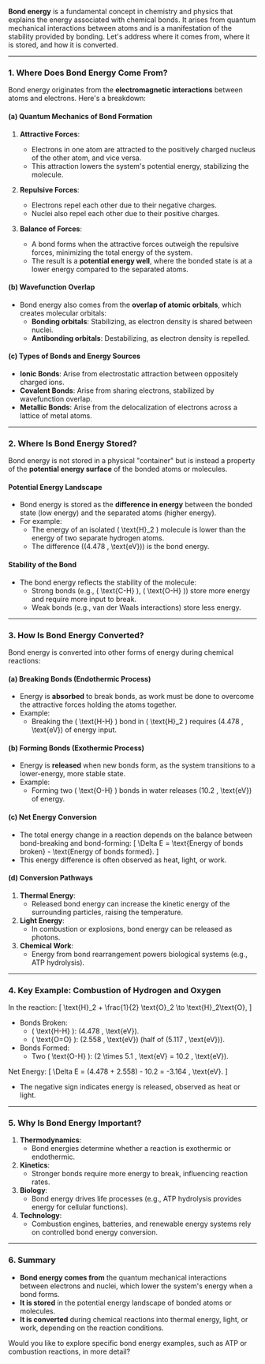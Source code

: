 **Bond energy** is a fundamental concept in chemistry and physics that explains the energy associated with chemical bonds. It arises from quantum mechanical interactions between atoms and is a manifestation of the stability provided by bonding. Let's address where it comes from, where it is stored, and how it is converted.

---

### **1. Where Does Bond Energy Come From?**
Bond energy originates from the **electromagnetic interactions** between atoms and electrons. Here's a breakdown:

#### **(a) Quantum Mechanics of Bond Formation**
1. **Attractive Forces**:
   - Electrons in one atom are attracted to the positively charged nucleus of the other atom, and vice versa.
   - This attraction lowers the system's potential energy, stabilizing the molecule.

2. **Repulsive Forces**:
   - Electrons repel each other due to their negative charges.
   - Nuclei also repel each other due to their positive charges.

3. **Balance of Forces**:
   - A bond forms when the attractive forces outweigh the repulsive forces, minimizing the total energy of the system.
   - The result is a **potential energy well**, where the bonded state is at a lower energy compared to the separated atoms.

#### **(b) Wavefunction Overlap**
- Bond energy also comes from the **overlap of atomic orbitals**, which creates molecular orbitals:
  - **Bonding orbitals**: Stabilizing, as electron density is shared between nuclei.
  - **Antibonding orbitals**: Destabilizing, as electron density is repelled.

#### **(c) Types of Bonds and Energy Sources**
- **Ionic Bonds**: Arise from electrostatic attraction between oppositely charged ions.
- **Covalent Bonds**: Arise from sharing electrons, stabilized by wavefunction overlap.
- **Metallic Bonds**: Arise from the delocalization of electrons across a lattice of metal atoms.

---

### **2. Where Is Bond Energy Stored?**
Bond energy is not stored in a physical "container" but is instead a property of the **potential energy surface** of the bonded atoms or molecules.

#### **Potential Energy Landscape**
- Bond energy is stored as the **difference in energy** between the bonded state (low energy) and the separated atoms (higher energy).
- For example:
  - The energy of an isolated \( \text{H}_2 \) molecule is lower than the energy of two separate hydrogen atoms.
  - The difference (\(4.478 \, \text{eV}\)) is the bond energy.

#### **Stability of the Bond**
- The bond energy reflects the stability of the molecule:
  - Strong bonds (e.g., \( \text{C-H} \), \( \text{O-H} \)) store more energy and require more input to break.
  - Weak bonds (e.g., van der Waals interactions) store less energy.

---

### **3. How Is Bond Energy Converted?**
Bond energy is converted into other forms of energy during chemical reactions:

#### **(a) Breaking Bonds (Endothermic Process)**
- Energy is **absorbed** to break bonds, as work must be done to overcome the attractive forces holding the atoms together.
- Example:
  - Breaking the \( \text{H-H} \) bond in \( \text{H}_2 \) requires \(4.478 \, \text{eV}\) of energy input.

#### **(b) Forming Bonds (Exothermic Process)**
- Energy is **released** when new bonds form, as the system transitions to a lower-energy, more stable state.
- Example:
  - Forming two \( \text{O-H} \) bonds in water releases \(10.2 \, \text{eV}\) of energy.

#### **(c) Net Energy Conversion**
- The total energy change in a reaction depends on the balance between bond-breaking and bond-forming:
  \[
  \Delta E = \text{Energy of bonds broken} - \text{Energy of bonds formed}.
  \]
- This energy difference is often observed as heat, light, or work.

#### **(d) Conversion Pathways**
1. **Thermal Energy**:
   - Released bond energy can increase the kinetic energy of the surrounding particles, raising the temperature.
2. **Light Energy**:
   - In combustion or explosions, bond energy can be released as photons.
3. **Chemical Work**:
   - Energy from bond rearrangement powers biological systems (e.g., ATP hydrolysis).

---

### **4. Key Example: Combustion of Hydrogen and Oxygen**
In the reaction:
\[
\text{H}_2 + \frac{1}{2} \text{O}_2 \to \text{H}_2\text{O},
\]
- Bonds Broken:
  - \( \text{H-H} \): \(4.478 \, \text{eV}\).
  - \( \text{O=O} \): \(2.558 \, \text{eV}\) (half of \(5.117 \, \text{eV}\)).
- Bonds Formed:
  - Two \( \text{O-H} \): \(2 \times 5.1 \, \text{eV} = 10.2 \, \text{eV}\).

Net Energy:
\[
\Delta E = (4.478 + 2.558) - 10.2 = -3.164 \, \text{eV}.
\]
- The negative sign indicates energy is released, observed as heat or light.

---

### **5. Why Is Bond Energy Important?**
1. **Thermodynamics**:
   - Bond energies determine whether a reaction is exothermic or endothermic.
2. **Kinetics**:
   - Stronger bonds require more energy to break, influencing reaction rates.
3. **Biology**:
   - Bond energy drives life processes (e.g., ATP hydrolysis provides energy for cellular functions).
4. **Technology**:
   - Combustion engines, batteries, and renewable energy systems rely on controlled bond energy conversion.

---

### **6. Summary**
- **Bond energy comes from** the quantum mechanical interactions between electrons and nuclei, which lower the system's energy when a bond forms.
- **It is stored** in the potential energy landscape of bonded atoms or molecules.
- **It is converted** during chemical reactions into thermal energy, light, or work, depending on the reaction conditions.

Would you like to explore specific bond energy examples, such as ATP or combustion reactions, in more detail?

